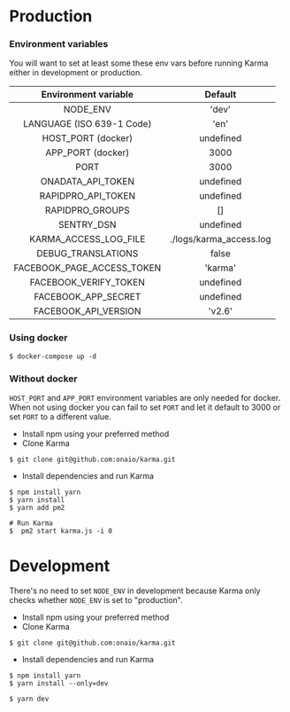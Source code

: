 # Production

### Environment variables

You will want to set at least some these env vars before running Karma either
in development or production.

|     Environment variable     |         Default         |
|:----------------------------:|:-----------------------:|
|NODE_ENV                      |'dev'                    |
|LANGUAGE (ISO 639-1 Code)     |'en'                     |
|HOST_PORT (docker)            |undefined                |
|APP_PORT (docker)             |3000                     |
|PORT                          |3000                     |
|ONADATA_API_TOKEN             |undefined                |
|RAPIDPRO_API_TOKEN            |undefined                |
|RAPIDPRO_GROUPS               |[]                       |
|SENTRY_DSN                    |undefined                |
|KARMA_ACCESS_LOG_FILE         |./logs/karma_access.log  |
|DEBUG_TRANSLATIONS            |false                    |
|FACEBOOK_PAGE_ACCESS_TOKEN    |'karma'                  |
|FACEBOOK_VERIFY_TOKEN         |undefined                |
|FACEBOOK_APP_SECRET           |undefined                |
|FACEBOOK_API_VERSION          |'v2.6'                   |


### Using docker

```
$ docker-compose up -d
```

### Without docker
`HOST_PORT` and `APP_PORT` environment variables are only needed for docker.
When not using docker you can fail to set `PORT` and let it default to 3000
or set `PORT` to a different value.

* Install npm using your preferred method
* Clone Karma
```
$ git clone git@github.com:onaio/karma.git
```

* Install dependencies and run Karma
```
$ npm install yarn
$ yarn install
$ yarn add pm2

# Run Karma
$  pm2 start karma.js -i 0
```

# Development

There's no need to set `NODE_ENV` in development because Karma only
checks whether `NODE_ENV` is set to "production".


* Install npm using your preferred method
* Clone Karma
```
$ git clone git@github.com:onaio/karma.git
```

* Install dependencies and run Karma
```
$ npm install yarn
$ yarn install --only=dev

$ yarn dev
```

